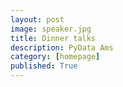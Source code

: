 ```yaml
---
layout: post
image: speaker.jpg
title: Dinner talks
description: PyData Ams
category: [homepage]
published: True
---
```

